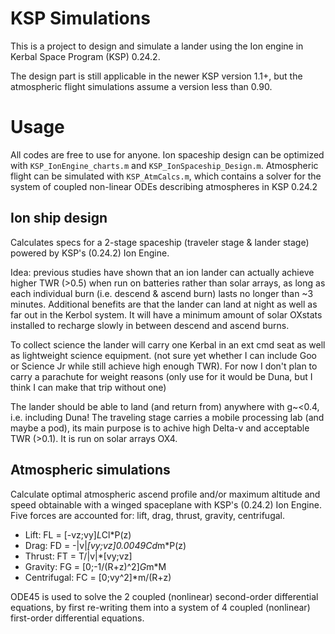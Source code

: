 # KSP Simulations
This is a project to design and simulate a lander using the Ion engine in Kerbal Space Program (KSP) 0.24.2.

The design part is still applicable in the newer KSP version 1.1+, but the atmospheric flight simulations assume a version less than 0.90.

# Usage
All codes are free to use for anyone.
Ion spaceship design can be optimized with `KSP_IonEngine_charts.m` and `KSP_IonSpaceship_Design.m`.
Atmospheric flight can be simulated with `KSP_AtmCalcs.m`, which contains a solver for the system of coupled non-linear ODEs describing atmospheres in KSP 0.24.2

## Ion ship design
Calculates specs for a 2-stage spaceship (traveler stage & lander stage)
powered by KSP's (0.24.2) Ion Engine.

Idea: previous studies have shown that an ion lander can actually 
achieve higher TWR (>0.5) when run on batteries rather than solar arrays,
as long as each individual burn (i.e. descend & ascend burn) lasts no 
longer than ~3 minutes. Additional benefits are that the lander can 
land at night as well as far out in the Kerbol system. It will have a
minimum amount of solar OXstats installed to recharge slowly in between
descend and ascend burns.

To collect science the lander will carry one Kerbal in an ext cmd seat as
well as lightweight science equipment. (not sure yet whether I can
include Goo or Science Jr while still achieve high enough TWR). For now I
don't plan to carry a parachute for weight reasons (only use for it would
be Duna, but I think I can make that trip without one)

The lander should be able to land (and return from) anywhere with g~<0.4, 
i.e. including Duna!
The traveling stage carries a mobile processing lab (and maybe a pod),
its main purpose is to achive high Delta-v and acceptable TWR (>0.1). It
is run on solar arrays OX4.

## Atmospheric simulations
Calculate optimal atmospheric ascend profile and/or maximum altitude and
speed obtainable with a winged spaceplane with KSP's (0.24.2) Ion Engine.
Five forces are accounted for: lift, drag, thrust, gravity, centrifugal.

- Lift:        FL = [-vz;vy]*L*Cl*P(z)
- Drag:        FD = -|v|*[vy;vz]*0.0049*Cd*m*P(z)
- Thrust:      FT = T/|v|*[vy;vz]
- Gravity:     FG = [0;-1/(R+z)^2]*G*m*M
- Centrifugal: FC = [0;vy^2]*m/(R+z)

ODE45 is used to solve the 2 coupled (nonlinear) second-order differential
equations, by first re-writing them into a system of 4 coupled (nonlinear)
first-order differential equations.
